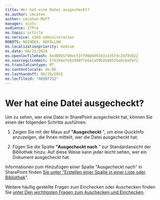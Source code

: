```yaml
---
title: Wer hat eine Datei ausgecheckt?
ms.author: cmcatee
author: cmcatee-MSFT
manager: scotv
audience: ITPro
ms.topic: article
ms.service: o365-administration
ROBOTS: NOINDEX, NOFOLLOW
ms.localizationpriority: medium
ms.date: 04/21/2020
ms.openlocfilehash: bed89b5790ecf2ff008bd93d314357dc2d795922
ms.sourcegitcommit: 5fb344efe019d0f7e641a59b2bd0535e6cbafb72
ms.translationtype: MT
ms.contentlocale: de-DE
ms.lasthandoff: 06/29/2022
ms.locfileid: "66507712"
---
```

# <a name="who-has-a-file-checked-out"></a>Wer hat eine Datei ausgecheckt?

Um zu sehen, wer eine Datei in SharePoint ausgecheckt hat, können Sie einen der folgenden Schritte ausführen:
  
1. Zeigen Sie mit der Maus auf **"Ausgecheckt** ", um eine QuickInfo anzuzeigen, die Ihnen mitteilt, wer die Datei ausgecheckt hat. 
    
2. Fügen Sie die Spalte **"Ausgecheckt nach** " zur Standardansicht der Bibliothek hinzu. Auf diese Weise kann jeder leicht sehen, wer ein Dokument ausgecheckt hat. 
    
Informationen zum Hinzufügen einer Spalte "Ausgecheckt nach" in SharePoint finden [Sie unter "Erstellen einer Spalte in einer Liste oder Bibliothek](https://go.microsoft.com/fwlink/?linkid=2019591)". 
  
Weitere häufig gestellte Fragen zum Einchecken oder Auschecken finden Sie [unter Den wichtigsten Fragen zum Auschecken und Einchecken](https://go.microsoft.com/fwlink/?linkid=2018786).
  

